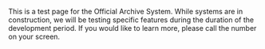 This is a test page for the Official Archive System. While systems are in construction, we will be testing specific features during the duration of the development period. If you would like to learn more, please call the number on your screen.
